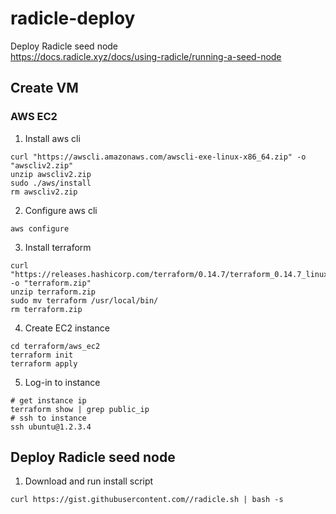# radicle-deploy
Deploy Radicle seed node  
https://docs.radicle.xyz/docs/using-radicle/running-a-seed-node
## Create VM
### AWS EC2
1. Install aws cli
```
curl "https://awscli.amazonaws.com/awscli-exe-linux-x86_64.zip" -o "awscliv2.zip"
unzip awscliv2.zip
sudo ./aws/install
rm awscliv2.zip
```
2. Configure aws cli
```
aws configure
```
3. Install terraform
```
curl "https://releases.hashicorp.com/terraform/0.14.7/terraform_0.14.7_linux_amd64.zip" -o "terraform.zip"
unzip terraform.zip
sudo mv terraform /usr/local/bin/
rm terraform.zip
```
4. Create EC2 instance
```
cd terraform/aws_ec2
terraform init
terraform apply
```
5. Log-in to instance
```
# get instance ip
terraform show | grep public_ip
# ssh to instance
ssh ubuntu@1.2.3.4
```
## Deploy Radicle seed node 
1. Download and run install script
```
curl https://gist.githubusercontent.com//radicle.sh | bash -s
```